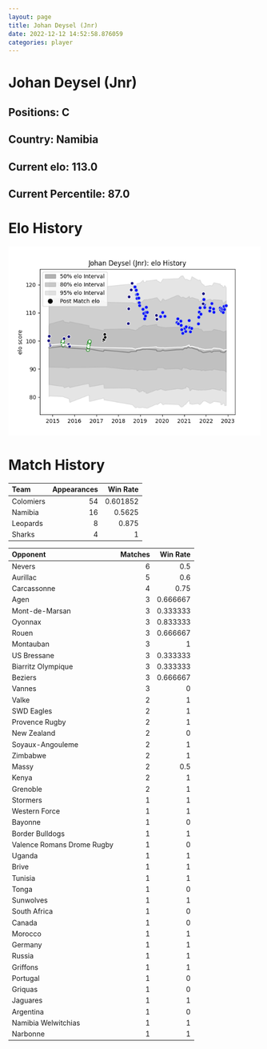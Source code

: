 ```yaml
---  
layout: page  
title: Johan Deysel (Jnr)  
date: 2022-12-12 14:52:58.876059  
categories: player  
---
```

# Johan Deysel (Jnr)

## Positions: C

## Country: Namibia

## Current elo: 113.0

## Current Percentile: 87.0

# Elo History


![elo history](history_JohanDeysel(Jnr).png)
# Match History


| Team      |   Appearances |   Win Rate |
|:----------|--------------:|-----------:|
| Colomiers |            54 |   0.601852 |
| Namibia   |            16 |   0.5625   |
| Leopards  |             8 |   0.875    |
| Sharks    |             4 |   1        |

| Opponent                   |   Matches |   Win Rate |
|:---------------------------|----------:|-----------:|
| Nevers                     |         6 |   0.5      |
| Aurillac                   |         5 |   0.6      |
| Carcassonne                |         4 |   0.75     |
| Agen                       |         3 |   0.666667 |
| Mont-de-Marsan             |         3 |   0.333333 |
| Oyonnax                    |         3 |   0.833333 |
| Rouen                      |         3 |   0.666667 |
| Montauban                  |         3 |   1        |
| US Bressane                |         3 |   0.333333 |
| Biarritz Olympique         |         3 |   0.333333 |
| Beziers                    |         3 |   0.666667 |
| Vannes                     |         3 |   0        |
| Valke                      |         2 |   1        |
| SWD Eagles                 |         2 |   1        |
| Provence Rugby             |         2 |   1        |
| New Zealand                |         2 |   0        |
| Soyaux-Angouleme           |         2 |   1        |
| Zimbabwe                   |         2 |   1        |
| Massy                      |         2 |   0.5      |
| Kenya                      |         2 |   1        |
| Grenoble                   |         2 |   1        |
| Stormers                   |         1 |   1        |
| Western Force              |         1 |   1        |
| Bayonne                    |         1 |   0        |
| Border Bulldogs            |         1 |   1        |
| Valence Romans Drome Rugby |         1 |   0        |
| Uganda                     |         1 |   1        |
| Brive                      |         1 |   1        |
| Tunisia                    |         1 |   1        |
| Tonga                      |         1 |   0        |
| Sunwolves                  |         1 |   1        |
| South Africa               |         1 |   0        |
| Canada                     |         1 |   0        |
| Morocco                    |         1 |   1        |
| Germany                    |         1 |   1        |
| Russia                     |         1 |   1        |
| Griffons                   |         1 |   1        |
| Portugal                   |         1 |   0        |
| Griquas                    |         1 |   0        |
| Jaguares                   |         1 |   1        |
| Argentina                  |         1 |   0        |
| Namibia Welwitchias        |         1 |   1        |
| Narbonne                   |         1 |   1        |